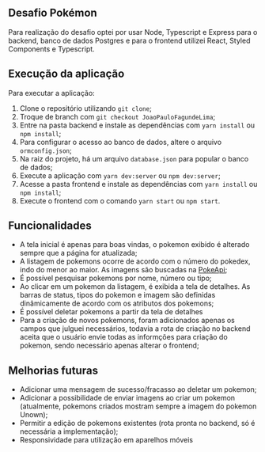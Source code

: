## Desafio Pokémon

Para realização do desafio optei por usar Node, Typescript e Express para o backend, banco de dados Postgres e para o frontend utilizei React, Styled Components e Typescript.


## Execução da aplicação

Para executar a aplicação: 
1. Clone o repositório utilizando `git clone`;
2. Troque de branch com `git checkout JoaoPauloFagundeLima`;
3. Entre na pasta backend e instale as dependências com `yarn install` ou `npm install`;
4. Para configurar o acesso ao banco de dados, altere o arquivo `ormconfig.json`;
5. Na raiz do projeto, há um arquivo `database.json` para popular o banco de dados;
6. Execute a aplicação com `yarn dev:server` ou `npm dev:server`;
7. Acesse a pasta frontend e instale as dependências com `yarn install` ou `npm install`;
8. Execute o frontend com o comando `yarn start` ou `npm start`.


## Funcionalidades

* A tela inicial é apenas para boas vindas, o pokemon exibido é alterado sempre que a página for atualizada;
* A listagem de pokemons ocorre de acordo com o número do pokedex, indo do menor ao maior. As imagens são buscadas na [PokeApi](https://pokeapi.co/);
* É possível pesquisar pokemons por nome, número ou tipo;
* Ao clicar em um pokemon da listagem, é exibida a tela de detalhes. As barras de status, tipos do pokemon e imagem são definidas dinâmicamente de acordo com os atributos dos pokemons;
* É possível deletar pokemons a partir da tela de detalhes
* Para a criação de novos pokemons, foram adicionados apenas os campos que julguei necessários, todavia a rota de criação no backend aceita que o usuário envie todas as informções para criação do pokemon, sendo necessário apenas alterar o frontend;


## Melhorias futuras

* Adicionar uma mensagem de sucesso/fracasso ao deletar um pokemon;
* Adicionar a possibilidade de enviar imagens ao criar um pokemon (atualmente, pokemons criados mostram sempre a imagem do pokemon Unown);
* Permitir a edição de pokemons existentes (rota pronta no backend, só é necessária a implementação);
* Responsividade para utilização em aparelhos móveis
